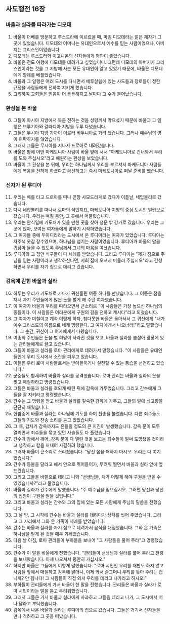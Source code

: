 ## 사도행전 16장

### 바울과 실라를 따라가는 디모데
1. 바울이 더베를 방문하고 루스드라에 이르렀을 때, 마침 디모데라는 젊은 제자가 그 곳에 있었습니다. 디모데의 어머니는 유대인으로서 예수를 믿는 사람이었으나, 아버지는 그리스인이었습니다.
2. 디모데는 루스드라와 이고니온의 신자들에게 평판이 좋았습니다.
3. 바울은 전도 여행에 디모데를 데려가고 싶었습니다. 그런데 디모데의 아버지가 그리스인이라는 것을 그 지방에 사는 모든 유대인이 알고 있었기 때문에, 바울은 디모데에게 할례를 베풀었습니다.
4. 바울과 그 일행은 여러 도시를 다니면서 예루살렘에 있는 사도들과 장로들이 정한 규정을 사람들에게 전하여 지키게 했습니다.
5. 그리하여 교회들은 믿음이 더 든든해지고 날마다 그 수가 불어났습니다.
### 환상을 본 바울
6. 그들이 아시아 지방에서 복음 전하는 것을 성령께서 막으셨기 때문에 바울과 그 일행은 브루기아와 갈라디아 지방을 두루 다녔습니다.
7. 그들은 무시아 지방 가까이 이르러 비두니아로 가려 했습니다. 그러나 예수님의 영이 허락하지를 않았습니다.
8. 그래서 그들은 무시아를 지나서 드로아로 내려갔습니다.
9. 바울은 밤에 어떤 마케도니아 사람이 바울 앞에 서서 "마케도니아로 건너와서 우리를 도와 주십시오"라고 애원하는 환상을 보았습니다.
10. 바울이 그 환상을 본 뒤에, 우리는 하나님께서 우리를 부르셔서 마케도니아 사람들에게 복음을 전하게 하셨다고 확신하고는 즉시 마케도니아로 떠날 준비를 했습니다.
### 신자가 된 루디아
11. 우리는 배를 타고 드로아를 떠나 곧장 사모드라게로 갔다가 이튿날, 네압볼리로 갔습니다.
12. 다시 네압볼리를 떠나서 로마의 식민지요, 마케도니아 지방의 중심 도시인 빌립보로 갔습니다. 우리는 며칠 동안, 그 곳에서 머물렀습니다.
13. 우리는 안식일에 기도처가 있을 만한 곳을 찾아 성문 밖 강가로 갔습니다. 우리는 그 곳에 앉아, 모여든 여자들에게 말하기 시작하였습니다.
14. 그 여자들 중에 두아디라라는 도시에서 온 루디아라는 여자가 있었습니다. 루디아는 자주색 옷감 장수였으며, 하나님을 섬기는 사람이었습니다. 루디아가 바울의 말을 귀담아 들을 수 있도록 주님께서 그녀의 마음을 여셨습니다.
15. 루디아와 그 집안 식구들이 다 세례를 받았습니다. 그리고 루디아는 "제가 참으로 주님을 믿는 사람이라고 생각하신다면, 저희 집에 오셔서 머물러 주십시오"라고 간청하면서 우리를 자기 집으로 데리고 갔습니다.
### 감옥에 갇힌 바울과 실라
16. 하루는 우리가 기도처로 가다가 귀신들린 여종 하나를 만났습니다. 그 여종은 점을 쳐서 자기 주인들에게 많은 돈을 벌게 해 주던 여자였습니다.
17. 이 여자가 바울과 우리를 따라오면서 큰소리로 "이 사람들은 가장 높으신 하나님의 종들이다. 이 사람들은 여러분에게 구원의 길을 전하고 계시다"라고 외쳤습니다.
18. 그 여자가 며칠이고 계속 이렇게 하자, 참다못한 바울은 돌아서서 그 귀신에게 "내가 예수 그리스도의 이름으로 네게 명령한다. 그 여자에게서 나오너라!"라고 말했습니다. 그 순간, 귀신이 그 여자에게서 나왔습니다.
19. 여종의 주인들은 돈을 벌 희망이 사라진 것을 보고, 바울과 실라를 붙잡아 광장에 있는 관리들에게로 끌고 갔습니다.
20. 그들이 바울과 실라를 로마 관리에게로 데려가서 말했습니다. "이 사람들은 유대인들인데 우리 도시에서 소란을 피우고 있습니다.
21. 이들은 우리 로마 사람들로서는 받아들이거나 실천할 수 없는 풍습을 선전하고 있습니다."
22. 군중들도 합세하여 바울과 실라를 공격했습니다. 로마 관리는 바울과 실라의 옷을 찢고 매질하라고 명령했습니다.
23. 그들은 바울과 실라를 호되게 때린 뒤에 감옥에 가두었습니다. 그리고 간수에게 그들을 잘 지키라고 명령했습니다.
24. 간수는 그 명령을 받고 바울과 실라를 깊숙한 감옥에 가두고, 그들의 발에 쇠고랑을 단단히 채웠습니다.
25. 한밤중에 바울과 실라는 하나님께 기도를 하며 찬송을 불렀습니다. 다른 죄수들도 그들의 기도와 찬송 소리를 듣고 있었습니다.
26. 그 때, 갑자기 감옥까지도 흔들릴 정도의 큰 지진이 발생했습니다. 감옥 문이 모두 열리면서 죄수들을 묶고 있던 사슬들도 다 풀렸습니다.
27. 간수가 잠에서 깨어, 감옥 문이 다 열린 것을 보고는 죄수들이 벌써 도망쳤을 것이라고 생각하고 칼을 꺼내어 자결하려 했습니다.
28. 그러자 바울이 큰소리로 소리쳤습니다. "당신 몸을 해하지 마시오. 우리는 다 여기 있습니다."
29. 간수가 등불을 달라고 해서 안으로 뛰어들어가, 두려워 떨면서 바울과 실라 앞에 엎드렸습니다.
30. 그리고 그들을 바깥으로 데리고 나와 "선생님들, 제가 어떻게 해야 구원을 받을 수 있겠습니까?"라고 물었습니다.
31. 바울과 실라가 간수에게 말했습니다. "주 예수님을 믿으십시오. 그러면 당신과 당신의 집안이 구원을 얻을 것입니다."
32. 그리고 바울과 실라는 간수와 그의 집에 있는 모든 사람에게 주님의 말씀을 전했습니다.
33. 그 날 밤, 그 시각에 간수는 바울과 실라를 데려다가 상처를 씻어 주었습니다. 그리고 그 자리에서 그와 온 가족이 세례를 받았습니다.
34. 간수는 바울과 실라를 자기 집으로 데려가서 음식을 대접했습니다. 그와 온 가족은 하나님을 믿게 된 것을 매우 기뻐했습니다.
35. 다음 날 아침, 로마 관리들이 부하들을 보내어 "그 사람들을 풀어 주라"고 명령했습니다.
36. 간수가 이 말을 바울에게 전했습니다. "관리들이 선생님과 실라를 풀어 주라고 전령을 보내왔습니다. 이제 나오셔서 평안히 가십시오."
37. 하지만 바울은 그들에게 이렇게 말했습니다. "로마 시민인 우리를 재판도 하지 않고 사람들 앞에서 매질하고 감옥에 넣더니, 이제 와서 슬그머니 우리를 놓아 주려는 겁니까? 안 됩니다! 그 사람들이 직접 와서 우리를 데리고 나가라고 하시오!"
38. 부하들이 관리들에게 가서 바울이 한 말을 전했습니다. 관리들은 바울과 실라가 로마 시민이라는 말을 듣고 두려워했습니다.
39. 그래서 그들은 가서 바울과 실라에게 사과하고 그들을 데리고 나가, 그 도시에서 떠나 달라고 부탁했습니다.
40. 감옥에서 나온 바울과 실라는 루디아의 집으로 갔습니다. 그들은 거기서 신자들을 만나 격려하고 그 곳을 떠났습니다.
